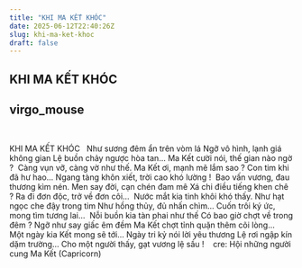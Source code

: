 ```yaml
---
title: "KHI MA KẾT KHÓC"
date: 2025-06-12T22:40:26Z
slug: khi-ma-ket-khoc
draft: false
---
```


## KHI MA KẾT KHÓC

## virgo_mouse

​ 
 
 
KHI MA KẾT KHÓC​ ​ ​ Như sương đêm ẩn trên vòm lá​ Ngỡ vô hình, lạnh giá không gian​ Lệ buồn chảy ngược hòa tan...​ Ma Kết cười nói, thế gian nào ngờ ?​ ​ Càng vụn vỡ, càng vờ như thế.​ Ma Kết ơi, mạnh mẽ lắm sao ?​ Con tim khi đã hư hao...​ Ngang tàng khôn xiết, trời cao khó lường !​ ​ Bao vấn vương, đau thương kìm nén.​ Men say đời, cạn chén đam mê​ Xá chi điều tiếng khen chê ?​ Ra đi đơn độc, trở về đơn côi...​ ​ Nước mắt kia tinh khôi khó thấy.​ Như hạt ngọc che đậy trong tim​ Như hồng thủy, đủ nhấn chìm...​ Cuốn trôi ký ức, mong tìm tương lai...​ ​ Nỗi buồn kia tàn phai như thế​ Có bao giờ chợt về trong đêm ?​ Ngỡ như say giấc êm đềm​ Ma Kết chợt tỉnh quặn thêm cõi lòng...​ ​ Một ngày kia Kết mong sẽ tới...​ Ngày tri kỷ nói lời yêu thương​ Lệ rơi ngập kín dặm trường...​ Cho một người thấy, gạt vương lệ sầu !​ ​ ​ ​ ​cre: Hội những người cung Ma Kết (Capricorn)​